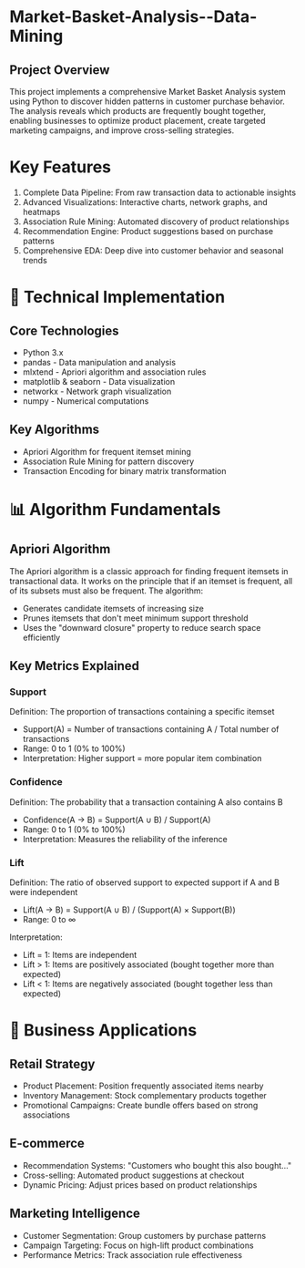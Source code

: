 # Market-Basket-Analysis--Data-Mining
## Project Overview
This project implements a comprehensive Market Basket Analysis system using Python to discover hidden patterns in customer purchase behavior. The analysis reveals which products are frequently bought together, enabling businesses to optimize product placement, create targeted marketing campaigns, and improve cross-selling strategies.

# Key Features
1. Complete Data Pipeline: From raw transaction data to actionable insights
2. Advanced Visualizations: Interactive charts, network graphs, and heatmaps
3. Association Rule Mining: Automated discovery of product relationships
4. Recommendation Engine: Product suggestions based on purchase patterns
5. Comprehensive EDA: Deep dive into customer behavior and seasonal trends

# 🔧 Technical Implementation

## Core Technologies
- Python 3.x
- pandas - Data manipulation and analysis
- mlxtend - Apriori algorithm and association rules
- matplotlib & seaborn - Data visualization
- networkx - Network graph visualization
- numpy - Numerical computations

## Key Algorithms

- Apriori Algorithm for frequent itemset mining
- Association Rule Mining for pattern discovery
- Transaction Encoding for binary matrix transformation

# 📊 Algorithm Fundamentals
## Apriori Algorithm
The Apriori algorithm is a classic approach for finding frequent itemsets in transactional data. It works on the principle that if an itemset is frequent, all of its subsets must also be frequent. The algorithm:

- Generates candidate itemsets of increasing size
- Prunes itemsets that don't meet minimum support threshold
- Uses the "downward closure" property to reduce search space efficiently

## Key Metrics Explained
### Support
Definition: The proportion of transactions containing a specific itemset
- Support(A) = Number of transactions containing A / Total number of transactions
- Range: 0 to 1 (0% to 100%)
- Interpretation: Higher support = more popular item combination

### Confidence
Definition: The probability that a transaction containing A also contains B
- Confidence(A → B) = Support(A ∪ B) / Support(A)
- Range: 0 to 1 (0% to 100%)
- Interpretation: Measures the reliability of the inference

### Lift
Definition: The ratio of observed support to expected support if A and B were independent
- Lift(A → B) = Support(A ∪ B) / (Support(A) × Support(B))
- Range: 0 to ∞

Interpretation:
- Lift = 1: Items are independent
- Lift > 1: Items are positively associated (bought together more than expected)
- Lift < 1: Items are negatively associated (bought together less than expected)

# 🎯 Business Applications
## Retail Strategy
- Product Placement: Position frequently associated items nearby
- Inventory Management: Stock complementary products together
- Promotional Campaigns: Create bundle offers based on strong associations

## E-commerce
- Recommendation Systems: "Customers who bought this also bought..."
- Cross-selling: Automated product suggestions at checkout
- Dynamic Pricing: Adjust prices based on product relationships

## Marketing Intelligence

- Customer Segmentation: Group customers by purchase patterns
- Campaign Targeting: Focus on high-lift product combinations
- Performance Metrics: Track association rule effectiveness
